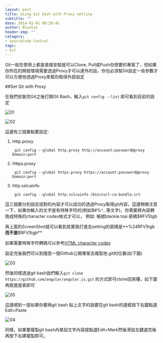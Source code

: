 ```yaml
---
layout: post
title: Using Git bash with Proxy setting 
subtitle: ""
date: 2014-01-01 00:29:45
author: Blackie
header-img: ""
catagory:
- SourceCode Control
tags: 
- Git
---
```


<!-- More -->

Git一般在使用上都是直接安裝就可以Clone, Pull或Push你想要的專案了，但如果你所在的開發環境需要透過Proxy才可以連外的話，你也必須幫Git設定一些參數才可以方便他透過Proxy來幫你取得外部設定

##Set Git with Proxy 

在我們安裝完Git之後打開Git Bash，輸入`git config --list` 即可看到目前的設定

![01](https://dl.dropboxusercontent.com/u/20925528/%E6%8A%80%E8%A1%93Blog/blogs/20141001/01.png)

![02](https://dl.dropboxusercontent.com/u/20925528/%E6%8A%80%E8%A1%93Blog/blogs/20141001/02.png)

這邊有三個重點要設定:

1. Http.proxy

		git config --global http.proxy http://account:password@proxy Domain:port

2. Https.proxy
	
		git config --global https.proxy https://account:password@proxy Domain:port

3. http.sslcainfo

		git config --global http.sslcainfo /bin/curl-ca-bundle.crt


這三個要分別設定成對的內容才可以成功的透過Proxy取得git內容，這邊稍微注意一下，如果你輸入的文字是有特殊字符的(例如$#%^...等文字)，你需要將內容轉換成特殊的character codes格式才可以，
例如:
帳號blackie.tsai 
密碼$RFV5tgb

再上面的ScreenShot就可以看到其實我打進去setting的密碼是**%24RFV5tgb**而不是**$RFV5tgb**

如果需要特殊字符轉碼可以參考[HTML character codes](http://www.obkb.com/dcljr/charstxt.html)

設定完後我們可以到隨意一個Github公開專案去複製他.git的位置(如下圖)

![03](https://dl.dropboxusercontent.com/u/20925528/%E6%8A%80%E8%A1%93Blog/blogs/20141001/03.png)

然後同樣透過git bash我們輸入`git clone https://github.com/angular/angular.js.git` 的方式即可clone回來瞜，如下圖再跑進度表即可

![05](https://dl.dropboxusercontent.com/u/20925528/%E6%8A%80%E8%A1%93Blog/blogs/20141001/05.png)

這邊順到一提如果你要再git bash 貼上文字的話要在git bash的邊框按下右鍵點選Edit>Paste

![04](https://dl.dropboxusercontent.com/u/20925528/%E6%8A%80%E8%A1%93Blog/blogs/20141001/04.png)

同樣，如果要複製git bash內某段文字內容就點選Edit>Mark然後滑鼠左鍵選完後再按下右建複製即可。